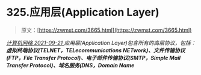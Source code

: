 <!--yml
category: 未分类
date: 0001-01-01 00:00:00
-->

# 325.应用层(Application Layer)

> 原文：[https://zwmst.com/3665.html](https://zwmst.com/3665.html)

   [ *计算机网络* ](https://zwmst.com/%e8%ae%a1%e7%ae%97%e6%9c%ba%e7%bd%91%e7%bb%9c)*[ <time datetime="2021-09-22T00:39:59+08:00"> 2021-09-21 </time> ](https://zwmst.com/3665.html)  应用层(Application Layer)包含所有的高层协议，包括：**虚拟终端协议(TELNET，TELecommunications NETwork)、文件传输协议(FTP，File Transfer Protocol)、电子邮件传输协议(SMTP，Simple Mail Transfer Protocol)、域名服务(DNS，Domain Name***